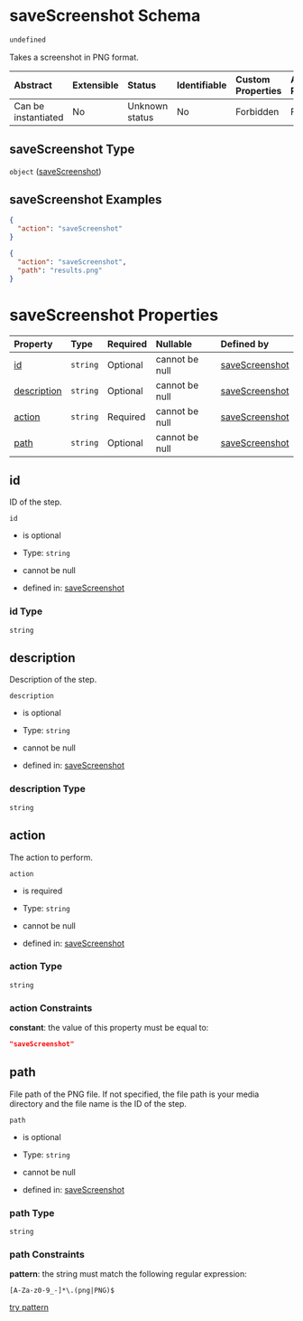 # saveScreenshot Schema

```txt
undefined
```

Takes a screenshot in PNG format.

| Abstract            | Extensible | Status         | Identifiable | Custom Properties | Additional Properties | Access Restrictions | Defined In                                                                             |
| :------------------ | :--------- | :------------- | :----------- | :---------------- | :-------------------- | :------------------ | :------------------------------------------------------------------------------------- |
| Can be instantiated | No         | Unknown status | No           | Forbidden         | Forbidden             | none                | [saveScreenshot\_v2.schema.json](saveScreenshot_v2.schema.json "open original schema") |

## saveScreenshot Type

`object` ([saveScreenshot](savescreenshot_v2.md))

## saveScreenshot Examples

```json
{
  "action": "saveScreenshot"
}
```

```json
{
  "action": "saveScreenshot",
  "path": "results.png"
}
```

# saveScreenshot Properties

| Property                    | Type     | Required | Nullable       | Defined by                                                                                        |
| :-------------------------- | :------- | :------- | :------------- | :------------------------------------------------------------------------------------------------ |
| [id](#id)                   | `string` | Optional | cannot be null | [saveScreenshot](savescreenshot_v2-properties-id.md "undefined#/properties/id")                   |
| [description](#description) | `string` | Optional | cannot be null | [saveScreenshot](savescreenshot_v2-properties-description.md "undefined#/properties/description") |
| [action](#action)           | `string` | Required | cannot be null | [saveScreenshot](savescreenshot_v2-properties-action.md "undefined#/properties/action")           |
| [path](#path)               | `string` | Optional | cannot be null | [saveScreenshot](savescreenshot_v2-properties-path.md "undefined#/properties/path")               |

## id

ID of the step.

`id`

*   is optional

*   Type: `string`

*   cannot be null

*   defined in: [saveScreenshot](savescreenshot_v2-properties-id.md "undefined#/properties/id")

### id Type

`string`

## description

Description of the step.

`description`

*   is optional

*   Type: `string`

*   cannot be null

*   defined in: [saveScreenshot](savescreenshot_v2-properties-description.md "undefined#/properties/description")

### description Type

`string`

## action

The action to perform.

`action`

*   is required

*   Type: `string`

*   cannot be null

*   defined in: [saveScreenshot](savescreenshot_v2-properties-action.md "undefined#/properties/action")

### action Type

`string`

### action Constraints

**constant**: the value of this property must be equal to:

```json
"saveScreenshot"
```

## path

File path of the PNG file. If not specified, the file path is your media directory and the file name is the ID of the step.

`path`

*   is optional

*   Type: `string`

*   cannot be null

*   defined in: [saveScreenshot](savescreenshot_v2-properties-path.md "undefined#/properties/path")

### path Type

`string`

### path Constraints

**pattern**: the string must match the following regular expression:&#x20;

```regexp
[A-Za-z0-9_-]*\.(png|PNG)$
```

[try pattern](https://regexr.com/?expression=%5BA-Za-z0-9_-%5D*%5C.\(png%7CPNG\)%24 "try regular expression with regexr.com")
